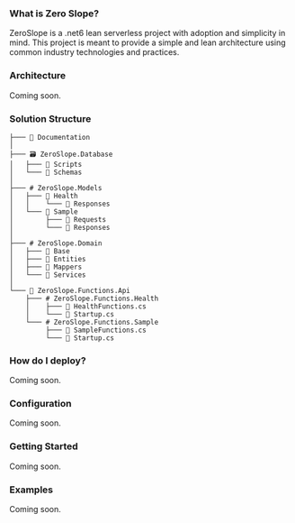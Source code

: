 ﻿### What is Zero Slope? ###
ZeroSlope is a .net6 lean serverless project with adoption and simplicity in mind. This project is meant to provide a simple and lean architecture using common industry technologies and practices. 


### Architecture ###

Coming soon.


### Solution Structure ###
```
├─── 📁 Documentation
│   
├─── 🗃️ ZeroSlope.Database
│   ├─── 📁 Scripts
│   └─── 📁 Schemas
│   
├─── #️ ZeroSlope.Models
│   ├─── 📁 Health
│   │    └─── 📁 Responses
│   └─── 📁 Sample
│        ├─── 📁 Requests
│        └─── 📁 Responses
│   
├─── #️ ZeroSlope.Domain
│   ├─── 📁 Base
│   ├─── 📁 Entities
│   ├─── 📁 Mappers
│   └─── 📁 Services
│   
└─── 📁 ZeroSlope.Functions.Api
    ├─── # ZeroSlope.Functions.Health
    │    ├─── 📄 HealthFunctions.cs
    │    └─── 📄 Startup.cs
    └─── # ZeroSlope.Functions.Sample
         ├─── 📄 SampleFunctions.cs
         └─── 📄 Startup.cs
```


### How do I deploy? ###
Coming soon.


### Configuration ###
Coming soon.


### Getting Started ###
Coming soon.


### Examples ###
Coming soon.

